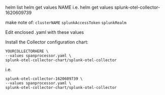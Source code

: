 helm list
helm get values NAME
i.e. helm get values splunk-otel-collector-1620609739

make note of:
`clusterNAME`
`splunkAccessToken`
`splunkRealm`

Edit enclosed .yaml with these values

Install the Collector configuration chart:

```helm install \
YOURCOLLECTORHERE \
--values spanprocessor.yaml \
splunk-otel-collector-chart/splunk-otel-collector
```

i.e.

```helm install \
splunk-otel-collector-1620609739 \
--values spanprocessor.yaml \
splunk-otel-collector-chart/splunk-otel-collector
```